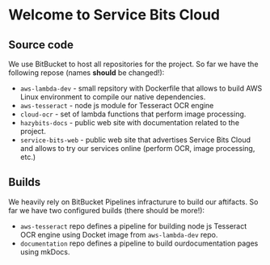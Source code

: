 # Welcome to Service Bits Cloud

## Source code
We use BitBucket to host all repositories for the project. So far we have the
following repose (names **should** be changed!):

 * `aws-lambda-dev` - small repsitory with Dockerfile that allows to build AWS
 Linux environment to compile our native dependencies.
 * `aws-tesseract` - node js module for Tesseract OCR engine
 * `cloud-ocr` - set of lambda functions that perform image processing.
 * `hazybits-docs` - public web site with documentation related to the project.
 * `service-bits-web` - public web site that advertises Service Bits Cloud and
 allows to try our services online (perform OCR, image processing, etc.)

## Builds
We heavily rely on BitBucket Pipelines infracturure to build our aftifacts. So
far we have two configured builds (there should be more!):

 * `aws-tesseract` repo defines a pipeline for building node js Tesseract OCR engine
 using Docket image from `aws-lambda-dev` repo.
 * `documentation` repo defines a pipeline to build ourdocumentation pages using
 mkDocs.

